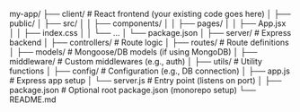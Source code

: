 my-app/
├── client/ # React frontend (your existing code goes here)
│ ├── public/
│ ├── src/
│ │ ├── components/
│ │ ├── pages/
│ │ ├── App.jsx
│ │ ├── index.css
│ │ └── ...
│ └── package.json
│
├── server/ # Express backend
│ ├── controllers/ # Route logic
│ ├── routes/ # Route definitions
│ ├── models/ # Mongoose/DB models (if using MongoDB)
│ ├── middleware/ # Custom middlewares (e.g., auth)
│ ├── utils/ # Utility functions
│ ├── config/ # Configuration (e.g., DB connection)
│ ├── app.js # Express app setup
│ └── server.js # Entry point (listens on port)
│
├── package.json # Optional root package.json (monorepo setup)
└── README.md

